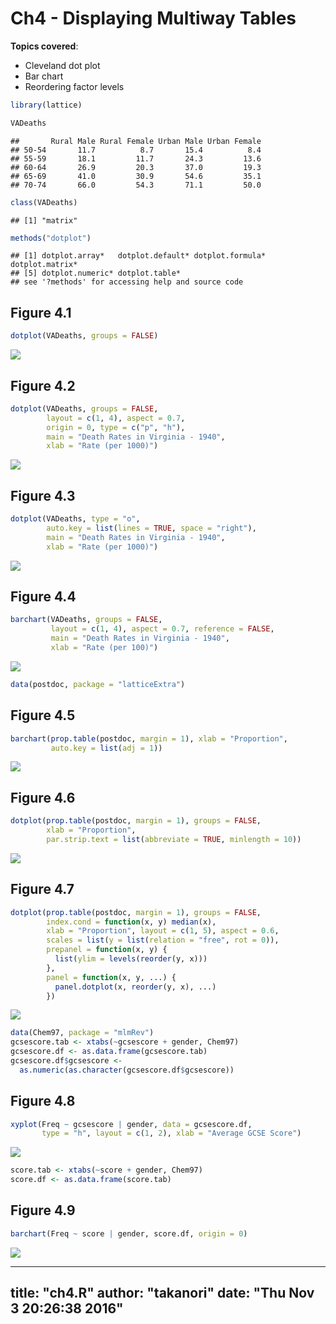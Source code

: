 # Ch4 - Displaying Multiway Tables

**Topics covered**:

- Cleveland dot plot
- Bar chart
- Reordering factor levels




```r
library(lattice)

VADeaths
```

```
##       Rural Male Rural Female Urban Male Urban Female
## 50-54       11.7          8.7       15.4          8.4
## 55-59       18.1         11.7       24.3         13.6
## 60-64       26.9         20.3       37.0         19.3
## 65-69       41.0         30.9       54.6         35.1
## 70-74       66.0         54.3       71.1         50.0
```

```r
class(VADeaths)
```

```
## [1] "matrix"
```

```r
methods("dotplot")
```

```
## [1] dotplot.array*   dotplot.default* dotplot.formula* dotplot.matrix* 
## [5] dotplot.numeric* dotplot.table*  
## see '?methods' for accessing help and source code
```

## Figure 4.1


```r
dotplot(VADeaths, groups = FALSE)
```

![](ch4_files/figure-html/unnamed-chunk-2-1.png)<!-- -->

## Figure 4.2


```r
dotplot(VADeaths, groups = FALSE, 
        layout = c(1, 4), aspect = 0.7, 
        origin = 0, type = c("p", "h"),
        main = "Death Rates in Virginia - 1940", 
        xlab = "Rate (per 1000)")
```

![](ch4_files/figure-html/unnamed-chunk-3-1.png)<!-- -->

## Figure 4.3


```r
dotplot(VADeaths, type = "o",
        auto.key = list(lines = TRUE, space = "right"),
        main = "Death Rates in Virginia - 1940",
        xlab = "Rate (per 1000)")
```

![](ch4_files/figure-html/unnamed-chunk-4-1.png)<!-- -->

## Figure 4.4


```r
barchart(VADeaths, groups = FALSE,
         layout = c(1, 4), aspect = 0.7, reference = FALSE, 
         main = "Death Rates in Virginia - 1940",
         xlab = "Rate (per 100)")
```

![](ch4_files/figure-html/unnamed-chunk-5-1.png)<!-- -->

```r
data(postdoc, package = "latticeExtra")
```

## Figure 4.5


```r
barchart(prop.table(postdoc, margin = 1), xlab = "Proportion",
         auto.key = list(adj = 1))
```

![](ch4_files/figure-html/unnamed-chunk-6-1.png)<!-- -->

## Figure 4.6


```r
dotplot(prop.table(postdoc, margin = 1), groups = FALSE, 
        xlab = "Proportion",
        par.strip.text = list(abbreviate = TRUE, minlength = 10))
```

![](ch4_files/figure-html/unnamed-chunk-7-1.png)<!-- -->

## Figure 4.7


```r
dotplot(prop.table(postdoc, margin = 1), groups = FALSE, 
        index.cond = function(x, y) median(x),
        xlab = "Proportion", layout = c(1, 5), aspect = 0.6,
        scales = list(y = list(relation = "free", rot = 0)),
        prepanel = function(x, y) {
          list(ylim = levels(reorder(y, x)))
        },
        panel = function(x, y, ...) {
          panel.dotplot(x, reorder(y, x), ...)
        })
```

![](ch4_files/figure-html/unnamed-chunk-8-1.png)<!-- -->

```r
data(Chem97, package = "mlmRev")
gcsescore.tab <- xtabs(~gcsescore + gender, Chem97)
gcsescore.df <- as.data.frame(gcsescore.tab)
gcsescore.df$gcsescore <- 
  as.numeric(as.character(gcsescore.df$gcsescore))
```

## Figure 4.8


```r
xyplot(Freq ~ gcsescore | gender, data = gcsescore.df, 
       type = "h", layout = c(1, 2), xlab = "Average GCSE Score")
```

![](ch4_files/figure-html/unnamed-chunk-9-1.png)<!-- -->

```r
score.tab <- xtabs(~score + gender, Chem97)
score.df <- as.data.frame(score.tab)
```

## Figure 4.9


```r
barchart(Freq ~ score | gender, score.df, origin = 0)
```

![](ch4_files/figure-html/unnamed-chunk-10-1.png)<!-- -->


---
title: "ch4.R"
author: "takanori"
date: "Thu Nov  3 20:26:38 2016"
---
